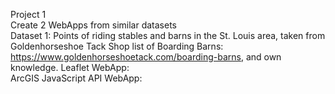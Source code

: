 Project 1  
Create 2 WebApps from similar datasets  
   Dataset 1: Points of riding stables and barns in the St. Louis area, taken from Goldenhorseshoe Tack Shop list of Boarding Barns: https://www.goldenhorseshoetack.com/boarding-barns, and own knowledge.
Leaflet WebApp:  
ArcGIS JavaScript API WebApp:  
